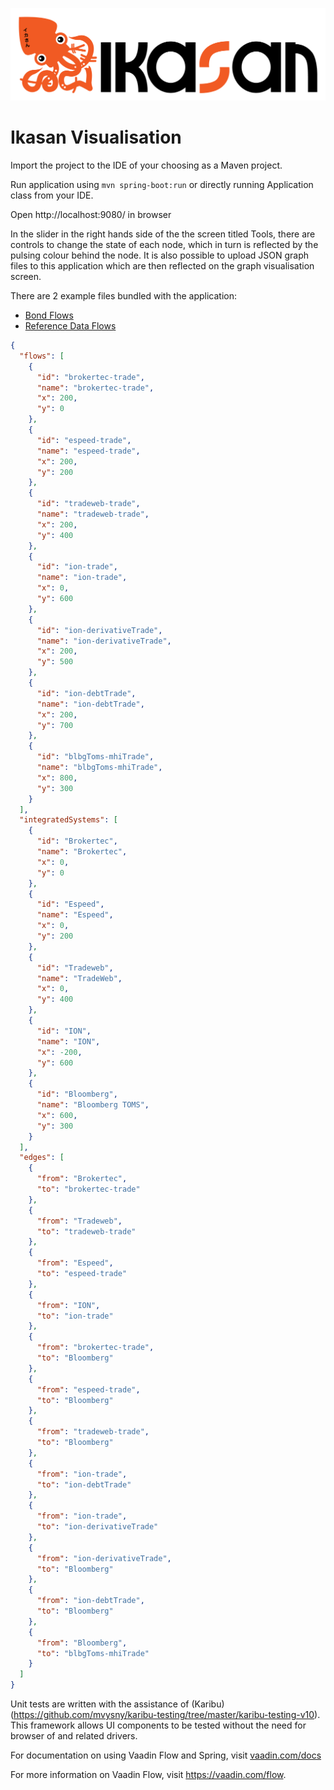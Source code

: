 ![IKASAN](../developer/docs/quickstart-images/Ikasan-title-transparent.png)

# Ikasan Visualisation

Import the project to the IDE of your choosing as a Maven project. 

Run application using `mvn spring-boot:run` or directly running Application class from your IDE.

Open http://localhost:9080/ in browser

In the slider in the right hands side of the the screen titled Tools, there are controls
to change the state of each node, which in turn is reflected by the pulsing colour behind 
the node. It is also possible to upload JSON graph files to this application which are
then reflected on the graph visualisation screen.

There are 2 example files bundled with the application:
- [Bond Flows](./src/test/resources/data/graph/bondFlowsGraph.json)
- [Reference Data Flows](./src/test/resources/data/graph/referenceDataGraph.json)

```json
{
  "flows": [
    {
      "id": "brokertec-trade",
      "name": "brokertec-trade",
      "x": 200,
      "y": 0
    },
    {
      "id": "espeed-trade",
      "name": "espeed-trade",
      "x": 200,
      "y": 200
    },
    {
      "id": "tradeweb-trade",
      "name": "tradeweb-trade",
      "x": 200,
      "y": 400
    },
    {
      "id": "ion-trade",
      "name": "ion-trade",
      "x": 0,
      "y": 600
    },
    {
      "id": "ion-derivativeTrade",
      "name": "ion-derivativeTrade",
      "x": 200,
      "y": 500
    },
    {
      "id": "ion-debtTrade",
      "name": "ion-debtTrade",
      "x": 200,
      "y": 700
    },
    {
      "id": "blbgToms-mhiTrade",
      "name": "blbgToms-mhiTrade",
      "x": 800,
      "y": 300
    }
  ],
  "integratedSystems": [
    {
      "id": "Brokertec",
      "name": "Brokertec",
      "x": 0,
      "y": 0
    },
    {
      "id": "Espeed",
      "name": "Espeed",
      "x": 0,
      "y": 200
    },
    {
      "id": "Tradeweb",
      "name": "TradeWeb",
      "x": 0,
      "y": 400
    },
    {
      "id": "ION",
      "name": "ION",
      "x": -200,
      "y": 600
    },
    {
      "id": "Bloomberg",
      "name": "Bloomberg TOMS",
      "x": 600,
      "y": 300
    }
  ],
  "edges": [
    {
      "from": "Brokertec",
      "to": "brokertec-trade"
    },
    {
      "from": "Tradeweb",
      "to": "tradeweb-trade"
    },
    {
      "from": "Espeed",
      "to": "espeed-trade"
    },
    {
      "from": "ION",
      "to": "ion-trade"
    },
    {
      "from": "brokertec-trade",
      "to": "Bloomberg"
    },
    {
      "from": "espeed-trade",
      "to": "Bloomberg"
    },
    {
      "from": "tradeweb-trade",
      "to": "Bloomberg"
    },
    {
      "from": "ion-trade",
      "to": "ion-debtTrade"
    },
    {
      "from": "ion-trade",
      "to": "ion-derivativeTrade"
    },
    {
      "from": "ion-derivativeTrade",
      "to": "Bloomberg"
    },
    {
      "from": "ion-debtTrade",
      "to": "Bloomberg"
    },
    {
      "from": "Bloomberg",
      "to": "blbgToms-mhiTrade"
    }
  ]
}
```

Unit tests are written with the assistance of (Karibu)(https://github.com/mvysny/karibu-testing/tree/master/karibu-testing-v10). This framework 
allows UI components to be tested without the need for browser of and related drivers.

For documentation on using Vaadin Flow and Spring, visit [vaadin.com/docs](https://vaadin.com/docs/v10/flow/spring/tutorial-spring-basic.html)

For more information on Vaadin Flow, visit https://vaadin.com/flow.

